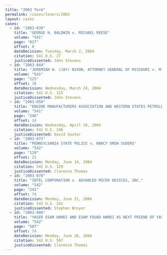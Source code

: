 ```yaml
---
title: "2003 Term"
permalink: /cases/loners/2003
layout: cases
cases:
  - id: "2003-039"
    title: "GEORGE H. BALDWIN v. MICHAEL REESE"
    volume: "541"
    page: "027"
    offset: 8
    dateDecision: Tuesday, March 2, 2004
    citation: 541 U.S. 27
    justiceDissented: John Stevens
  - id: "2003-044"
    title: "JEREMIAH W. (JAY) NIXON, ATTORNEY GENERAL OF MISSOURI v. MISSOURI MUNICIPAL LEAGUE et al."
    volume: "541"
    page: "125"
    offset: 18
    dateDecision: Wednesday, March 24, 2004
    citation: 541 U.S. 125
    justiceDissented: John Stevens
  - id: "2003-050"
    title: "ENGINE MANUFACTURERS ASSOCIATION AND WESTERN STATES PETROLEUM ASSOCIATION v. SOUTH COAST AIR QUALITY MANAGEMENT DISTRICT et al."
    volume: "541"
    page: "246"
    offset: 14
    dateDecision: Wednesday, April 28, 2004
    citation: 541 U.S. 246
    justiceDissented: David Souter
  - id: "2003-073"
    title: "PENNSYLVANIA STATE POLICE v. NANCY DREW SUDERS"
    volume: "542"
    page: "129"
    offset: 25
    dateDecision: Monday, June 14, 2004
    citation: 542 U.S. 129
    justiceDissented: Clarence Thomas
  - id: "2003-078"
    title: "INTEL CORPORATION v. ADVANCED MICRO DEVICES, INC."
    volume: "542"
    page: "241"
    offset: 74
    dateDecision: Monday, June 21, 2004
    citation: 542 U.S. 241
    justiceDissented: Stephen Breyer
  - id: "2003-086"
    title: "YASER ESAM HAMDI AND ESAM FOUAD HAMDI AS NEXT FRIEND OF YASER ESAM HAMDI v. DONALD H. RUMSFELD, SECRETARY OF DEFENSE, et al."
    volume: "542"
    page: "507"
    offset: 74
    dateDecision: Monday, June 28, 2004
    citation: 542 U.S. 507
    justiceDissented: Clarence Thomas
---
```

